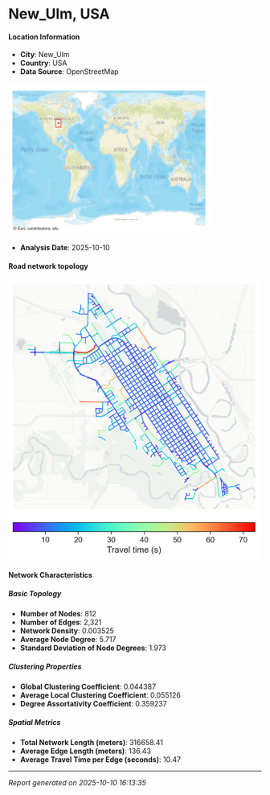 # New_Ulm, USA

#### Location Information

- **City**: New_Ulm
- **Country**: USA
- **Data Source**: OpenStreetMap
<img src="New_Ulm_location.png" alt="New_Ulm Location Map" width="400" />

- **Analysis Date**: 2025-10-10

#### Road network topology

<img src="New_Ulm_network_map.png" alt="New_Ulm Road Network Map" width="500"/>

#### Network Characteristics

##### Basic Topology

- **Number of Nodes**: 812
- **Number of Edges**: 2,321
- **Network Density**: 0.003525
- **Average Node Degree**: 5.717
- **Standard Deviation of Node Degrees**: 1.973

##### Clustering Properties

- **Global Clustering Coefficient**: 0.044387
- **Average Local Clustering Coefficient**: 0.055126
- **Degree Assortativity Coefficient**: 0.359237

##### Spatial Metrics

- **Total Network Length (meters)**: 316658.41
- **Average Edge Length (meters)**: 136.43
- **Average Travel Time per Edge (seconds)**: 10.47

---
*Report generated on 2025-10-10 16:13:35*
